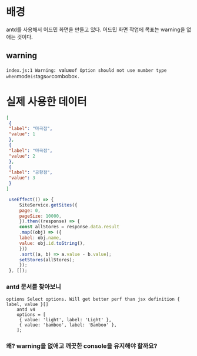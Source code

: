 

# 배경
antd를 사용해서 어드민 화면을 만들고 있다.
어드민 화면 작업에 목표는 warning을 없애는 것이다.


## warning
`index.js:1 Warning: `value` of Option should not use number type when `mode` is `tags` or `combobox`.`


# 실제 사용한 데이터 
```json
[
 {
 "label": "마곡점",
 "value": 1
 },
 {
 "label": "마곡점",
 "value": 2
 },
 {
 "label": "공항점",
 "value": 3
 }
]
```

```javascript
 useEffect(() => {
     SiteService.getSites({
     page: 0,
     pageSize: 10000,
     }).then((response) => {
     const allStores = response.data.result
     .map((obj) => ({
     label: obj.name,
     value: obj.id.toString(),
     }))
     .sort((a, b) => a.value - b.value);
     setStores(allStores);
     });
 }, []);

```


### antd 문서를 찾아보니

```
options Select options. Will get better perf than jsx definition { label, value }[]
    antd v4
    options = [
     { value: 'light', label: 'Light' },
     { value: 'bamboo', label: 'Bamboo' },
    ];
```



### 왜? warning을 없애고 깨끗한 console을 유지해야 할까요?